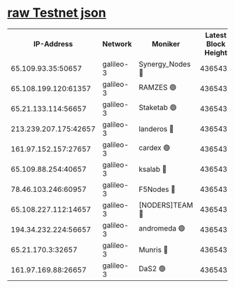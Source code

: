 [raw Testnet json](https://rpc-check.androt.stavr.tech/androt/rpcandrot_result.json)
=

<table><tr><th>IP-Address</th><th>Network</th><th>Moniker</th><th>Latest Block Height</th><th>Earliest Block Height</th><th>Catching Up</th><th>Tx Index</th><th>Voting Power</th><th>Scan Time</th></tr><tr><td>65.109.93.35:50657</td><td>galileo-3</td><td>Synergy_Nodes 🔴</td><td>4365437</td><td>0</td><td>False</td><td>on</td><td>960604</td><td>2023-12-24T21:34:48.676047997UTC</td></tr><tr><td>65.108.199.120:61357</td><td>galileo-3</td><td>RAMZES 🟢</td><td>4365435</td><td>1</td><td>False</td><td>on</td><td>0</td><td>2023-12-24T21:34:35.391568120UTC</td></tr><tr><td>65.21.133.114:56657</td><td>galileo-3</td><td>Staketab 🟢</td><td>4365437</td><td>90001</td><td>False</td><td>on</td><td>0</td><td>2023-12-24T21:34:49.576989864UTC</td></tr><tr><td>213.239.207.175:42657</td><td>galileo-3</td><td>landeros 🔴</td><td>4365433</td><td>2642001</td><td>False</td><td>on</td><td>73</td><td>2023-12-24T21:34:23.356066411UTC</td></tr><tr><td>161.97.152.157:27657</td><td>galileo-3</td><td>cardex 🟢</td><td>4365437</td><td>2945323</td><td>False</td><td>on</td><td>0</td><td>2023-12-24T21:34:48.982379977UTC</td></tr><tr><td>65.109.88.254:40657</td><td>galileo-3</td><td>ksalab 🔴</td><td>4365434</td><td>3000356</td><td>False</td><td>on</td><td>31614</td><td>2023-12-24T21:34:30.951522737UTC</td></tr><tr><td>78.46.103.246:60957</td><td>galileo-3</td><td>F5Nodes 🔴</td><td>4365437</td><td>3057001</td><td>False</td><td>off</td><td>24</td><td>2023-12-24T21:34:49.243228889UTC</td></tr><tr><td>65.108.227.112:14657</td><td>galileo-3</td><td>[NODERS]TEAM 🔴</td><td>4365433</td><td>3176323</td><td>False</td><td>on</td><td>959621</td><td>2023-12-24T21:34:23.698752942UTC</td></tr><tr><td>194.34.232.224:56657</td><td>galileo-3</td><td>andromeda 🟢</td><td>4365434</td><td>4265434</td><td>False</td><td>off</td><td>0</td><td>2023-12-24T21:34:30.192676870UTC</td></tr><tr><td>65.21.170.3:32657</td><td>galileo-3</td><td>Munris 🔴</td><td>4365435</td><td>4265435</td><td>False</td><td>off</td><td>416</td><td>2023-12-24T21:34:40.163453758UTC</td></tr><tr><td>161.97.169.88:26657</td><td>galileo-3</td><td>DaS2 🟢</td><td>4365434</td><td>4326001</td><td>False</td><td>on</td><td>0</td><td>2023-12-24T21:34:30.608842468UTC</td></tr></table>
